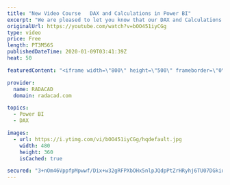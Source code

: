 ```yaml
---
title: "New Video Course   DAX and Calculations in Power BI"
excerpt: "We are pleased to let you know that our DAX and Calculations in Power BI video course is now available. This course, like many other video courses we offer, is part of the Power BI from Rookie to Rock Star training. This is a course to consider if you need to create calculations for adding more analytics"
originalUrl: https://youtube.com/watch?v=bOO451iyCGg
type: video
price: Free
length: PT3M56S
publishedDateTime: 2020-01-09T03:41:39Z
heat: 50

featuredContent: "<iframe width=\"800\" height=\"500\" frameborder=\"0\" src=\"https://www.youtube.com/embed/bOO451iyCGg\" allow=\"accelerometer; autoplay; encrypted-media; gyroscope; picture-in-picture\" allowfullscreen></iframe>"

provider:
  name: RADACAD
  domain: radacad.com

topics:
  - Power BI
  - DAX

images:
  - url: https://i.ytimg.com/vi/bOO451iyCGg/hqdefault.jpg
    width: 480
    height: 360
    isCached: true

secured: "3+nOm46VppfpMpwwf/Dix+w32gRFPXbOHx5nlpJQdpPtZrHRyhj6TU07DGkiud7wUDFPxAocjPZc8vMHlYbCTgVej9bxb0JrlSm/Qiipx0J851dJFE8j+3itjOjJJXo+3wMoNCLK2V+NkevfSICLLvUP0o+fD4/4S76+UuAeOzDKBdVwcrwPY+dDBB6rJbNqapJeVrBM2vg2KqE3EokI9QISLU6LH5Fl8cZtBiGXr5AEAANP8+pbogeiMd/e5w2azHKCqYQ598pPMShqC8VNG9WVoe8YnfmUKjfEP4b5EwxufOGmrFJsPLMBou+WZGKUmdYPbaR4LomeaBBGuITVksywRN8oR8sqe+s9Y37cfJz2hIqZfU8/PO8c828bGCAInAQlZNHOxX921wqifKG/1uV3QT1deF79LWULIfIiwI4=;Zx5Wu07qMEFC054kyedJsg=="
---
```



